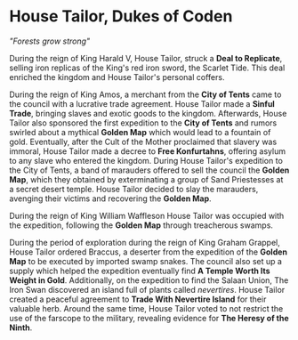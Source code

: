 # House Tailor, Dukes of Coden

_"Forests grow strong"_

During the reign of King Harald V, House Tailor, struck a **Deal to Replicate**, selling iron replicas of the King's red iron sword, the Scarlet Tide. This deal enriched the kingdom and House Tailor's personal coffers.

During the reign of King Amos, a merchant from the **City of Tents** came to the council with a lucrative trade agreement. House Tailor made a **Sinful Trade**, bringing slaves and exotic goods to the kingdom. Afterwards, House Tailor also sponsored the first expedition to the **City of Tents** and rumors swirled about a mythical **Golden Map** which would lead to a fountain of gold. Eventually, after the Cult of the Mother proclaimed that slavery was immoral, House Tailor made a decree to **Free Konfurtahns**, offering asylum to any slave who entered the kingdom. During House Tailor's expedition to the City of Tents, a band of marauders offered to sell the council the **Golden Map**, which they obtained by exterminating a group of Sand Priestesses at a secret desert temple. House Tailor decided to slay the marauders, avenging their victims and recovering the **Golden Map**.

During the reign of King William Waffleson House Tailor was occupied with the expedition, following the **Golden Map** through treacherous swamps.

During the period of exploration during the reign of King Graham Grappel, House Tailor ordered Braccus, a deserter from the expedition of the **Golden Map** to be executed by imported swamp snakes. The council also set up a supply which helped the expedition eventually find **A Temple Worth Its Weight in Gold**. Additionally, on the expedition to find the Salaan Union, The Iron Swan discovered an island full of plants called _nevertires_. House Tailor created a peaceful agreement to **Trade With Nevertire Island** for their valuable herb. Around the same time, House Tailor voted to not restrict the use of the farscope to the military, revealing evidence for **The Heresy of the Ninth**.
